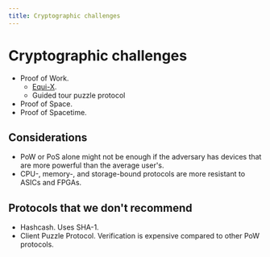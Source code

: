 ```yaml
---
title: Cryptographic challenges
---
```


# Cryptographic challenges

- Proof of Work.
  - [Equi-X](https://github.com/tevador/equix).
  - Guided tour puzzle protocol
- Proof of Space.
- Proof of Spacetime.

## Considerations

- PoW or PoS alone might not be enough if the adversary has devices that are more powerful than the average user's.
- CPU-, memory-, and storage-bound protocols are more resistant to ASICs and FPGAs.

## Protocols that we don't recommend

- Hashcash. Uses SHA-1.
- Client Puzzle Protocol. Verification is expensive compared to other PoW protocols.
